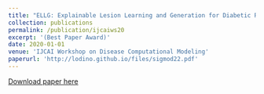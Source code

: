```yaml
---
title: "ELLG: Explainable Lesion Learning and Generation for Diabetic Retinopathy Detection."
collection: publications
permalink: /publication/ijcaiws20
excerpt: '(Best Paper Award)'
date: 2020-01-01
venue: 'IJCAI Workshop on Disease Computational Modeling'
paperurl: 'http://lodino.github.io/files/sigmod22.pdf'
---
```

[Download paper here](http://lodino.github.io/files/ijcaiws20.pdf)